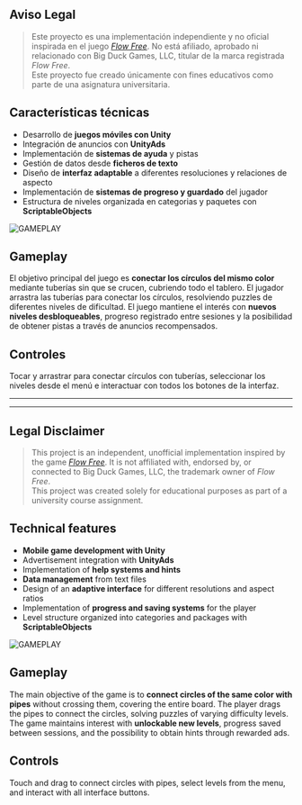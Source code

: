 ## **Aviso Legal**

<!--- ![BANNER](images/banner-flow-free.jpeg) -->

> Este proyecto es una implementación independiente y no oficial inspirada en el juego [*Flow Free*](https://www.bigduckgames.com/flowfree). No está afiliado, aprobado ni relacionado con Big Duck Games, LLC, titular de la marca registrada *Flow Free*.  
> Este proyecto fue creado únicamente con fines educativos como parte de una asignatura universitaria.

## Características técnicas

- Desarrollo de **juegos móviles con Unity**
- Integración de anuncios con **UnityAds**
- Implementación de **sistemas de ayuda** y pistas
- Gestión de datos desde **ficheros de texto**
- Diseño de **interfaz adaptable** a diferentes resoluciones y relaciones de aspecto
- Implementación de **sistemas de progreso y guardado** del jugador
- Estructura de niveles organizada en categorias y paquetes con **ScriptableObjects**

![GAMEPLAY](/images/flow-free-gameplay.jpg)

## Gameplay

El objetivo principal del juego es **conectar los círculos del mismo color** mediante tuberías sin que se crucen, cubriendo todo el tablero. El jugador arrastra las tuberías para conectar los círculos, resolviendo puzzles de diferentes niveles de dificultad. El juego mantiene el interés con **nuevos niveles desbloqueables**, progreso registrado entre sesiones y la posibilidad de obtener pistas a través de anuncios recompensados.

## Controles

Tocar y arrastrar para conectar círculos con tuberías, seleccionar los niveles desde el menú e interactuar con todos los botones de la interfaz.

---
---

## **Legal Disclaimer**

<!---  ![BANNER](images/banner-flow-free.jpeg) -->

> This project is an independent, unofficial implementation inspired by the game [*Flow Free*](https://www.bigduckgames.com/flowfree). It is not affiliated with, endorsed by, or connected to Big Duck Games, LLC, the trademark owner of *Flow Free*.  
> This project was created solely for educational purposes as part of a university course assignment.

## Technical features

- **Mobile game development with Unity**
- Advertisement integration with **UnityAds**
- Implementation of **help systems and hints**
- **Data management** from text files
- Design of an **adaptive interface** for different resolutions and aspect ratios
- Implementation of **progress and saving systems** for the player
- Level structure organized into categories and packages with **ScriptableObjects**

![GAMEPLAY](/images/flow-free-gameplay.jpg)

## Gameplay

The main objective of the game is to **connect circles of the same color with pipes** without crossing them, covering the entire board. The player drags the pipes to connect the circles, solving puzzles of varying difficulty levels. The game maintains interest with **unlockable new levels**, progress saved between sessions, and the possibility to obtain hints through rewarded ads.

## Controls

Touch and drag to connect circles with pipes, select levels from the menu, and interact with all interface buttons.
